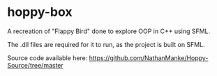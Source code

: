 # hoppy-box
A recreation of "Flappy Bird" done to explore OOP in C++ using SFML.

The .dll files are required for it to run, as the project is built on SFML.

Source code available here: https://github.com/NathanManke/Hoppy-Source/tree/master
